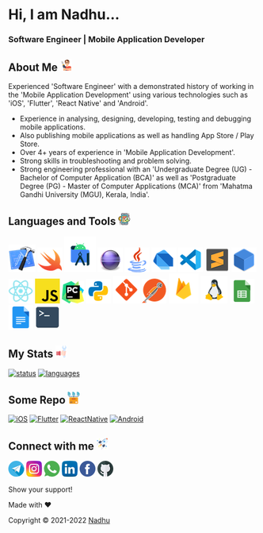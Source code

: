 <!-- <h1 align="center">
  <a href="https://github.com/iamnadhu">    
    Hi, I am Nadhu...
  </a>
</h1>

<p align="center">
  Software Engineer | Mobile Application Developer
</p>
 -->
# Hi, I am Nadhu...

### Software Engineer | Mobile Application Developer


## About Me [<img src="https://github.com/iamnadhu/iamnadhu/blob/main/Resources/auther-icon.png">](https://github.com/iamnadhu)
Experienced 'Software Engineer' with a demonstrated history of working in the 'Mobile Application Development' using various technologies such as 'iOS', 'Flutter', 'React Native' and 'Android'.

- Experience in analysing, designing, developing, testing and debugging mobile applications. 
- Also publishing mobile applications as well as handling App Store / Play Store.
- Over 4+ years of experience in 'Mobile Application Development'.
- Strong skills in troubleshooting and problem solving.
- Strong engineering professional with an 'Undergraduate Degree (UG) - Bachelor of Computer Application (BCA)' as well as 'Postgraduate Degree (PG) - Master of Computer Applications (MCA)' from 'Mahatma Gandhi University (MGU), Kerala, India'.


## Languages and Tools [<img src="https://github.com/iamnadhu/iamnadhu/blob/main/Resources/extras-icon.png">](https://github.com/iamnadhu)
[<img src="https://github.com/iamnadhu/iamnadhu/blob/main/Resources/xcode-icon.png">](https://github.com/iamnadhu)
[<img src="https://github.com/iamnadhu/iamnadhu/blob/main/Resources/swift-icon.png">](https://github.com/iamnadhu)
[<img src="https://github.com/iamnadhu/iamnadhu/blob/main/Resources/android-studio-icon.png">](https://github.com/iamnadhu)
[<img src="https://github.com/iamnadhu/iamnadhu/blob/main/Resources/eclipse-icon.png">](https://github.com/iamnadhu)
[<img src="https://github.com/iamnadhu/iamnadhu/blob/main/Resources/java-icon.png">](https://github.com/iamnadhu)
[<img src="https://github.com/iamnadhu/iamnadhu/blob/main/Resources/dart-icon.png">](https://github.com/iamnadhu)
[<img src="https://github.com/iamnadhu/iamnadhu/blob/main/Resources/vs-code-icon.png">](https://github.com/iamnadhu)
[<img src="https://github.com/iamnadhu/iamnadhu/blob/main/Resources/sublime-icon.png">](https://github.com/iamnadhu)
[<img src="https://github.com/iamnadhu/iamnadhu/blob/main/Resources/netbeans-icon.png">](https://github.com/iamnadhu)
[<img src="https://github.com/iamnadhu/iamnadhu/blob/main/Resources/react-native-icon.png">](https://github.com/iamnadhu)
[<img src="https://github.com/iamnadhu/iamnadhu/blob/main/Resources/java-script-icon.png">](https://github.com/iamnadhu)
[<img src="https://github.com/iamnadhu/iamnadhu/blob/main/Resources/pycharm-icon.png">](https://github.com/iamnadhu)
[<img src="https://github.com/iamnadhu/iamnadhu/blob/main/Resources/python-icon.png">](https://github.com/iamnadhu)
[<img src="https://github.com/iamnadhu/iamnadhu/blob/main/Resources/git-icon.png">](https://github.com/iamnadhu)
[<img src="https://github.com/iamnadhu/iamnadhu/blob/main/Resources/postman-icon.png">](https://github.com/iamnadhu)
[<img src="https://github.com/iamnadhu/iamnadhu/blob/main/Resources/firebase-icon.png">](https://github.com/iamnadhu)
[<img src="https://github.com/iamnadhu/iamnadhu/blob/main/Resources/linux-icon.png">](https://github.com/iamnadhu)
[<img src="https://github.com/iamnadhu/iamnadhu/blob/main/Resources/google-sheet-icon.png">](https://github.com/iamnadhu)
[<img src="https://github.com/iamnadhu/iamnadhu/blob/main/Resources/google-doc-icon.png">](https://github.com/iamnadhu)
[<img src="https://github.com/iamnadhu/iamnadhu/blob/main/Resources/terminal-icon.png">](https://github.com/iamnadhu)


## My Stats [<img src="https://github.com/iamnadhu/iamnadhu/blob/main/Resources/install-icon.png">](https://github.com/iamnadhu)
[![status](https://github-readme-stats.vercel.app/api?username=iamnadhu&show_icons=true&theme=radical)](https://github.com/iamnadhu)
[![languages](https://github-readme-stats.vercel.app/api/top-langs/?username=iamnadhu&langs_count=8&layout=compact)](https://github.com/iamnadhu)


## Some Repo [<img src="https://github.com/iamnadhu/iamnadhu/blob/main/Resources/repository-icon.png">](https://github.com/iamnadhu)
[![iOS](https://github-readme-stats.vercel.app/api/pin/?username=iamnadhu&repo=iOS)](https://github.com/iamnadhu/iOS)
[![Flutter](https://github-readme-stats.vercel.app/api/pin/?username=iamnadhu&repo=Flutter)](https://github.com/iamnadhu/Flutter)
[![ReactNative](https://github-readme-stats.vercel.app/api/pin/?username=iamnadhu&repo=ReactNative)](https://github.com/iamnadhu/ReactNative)
[![Android](https://github-readme-stats.vercel.app/api/pin/?username=iamnadhu&repo=Android)](https://github.com/iamnadhu/Android)


## Connect with me [<img src="https://github.com/iamnadhu/iamnadhu/blob/main/Resources/projects-icon.png">](https://github.com/iamnadhu)
[<img src="https://github.com/iamnadhu/iamnadhu/blob/main/Resources/telegram-icon.png">](https://t.me/iamnadhu)
[<img src="https://github.com/iamnadhu/iamnadhu/blob/main/Resources/instagram-icon.png">](https://www.instagram.com/iamnadhu/)
[<img src="https://github.com/iamnadhu/iamnadhu/blob/main/Resources/whatsapp-icon.png">](https://api.whatsapp.com/send?phone=917293451396&lang=en)
[<img src="https://github.com/iamnadhu/iamnadhu/blob/main/Resources/linkedin-icon.png">](https://www.linkedin.com/in/iamnadhu/)
[<img src="https://github.com/iamnadhu/iamnadhu/blob/main/Resources/facebook-icon.png">](https://www.facebook.com/iamnadhu/)
[<img src="https://github.com/iamnadhu/iamnadhu/blob/main/Resources/github-icon.png">](https://github.com/iamnadhu)


Show your support!


Made with ❤️


Copyright © 2021-2022 [Nadhu](https://linktr.ee/iamnadhu)
